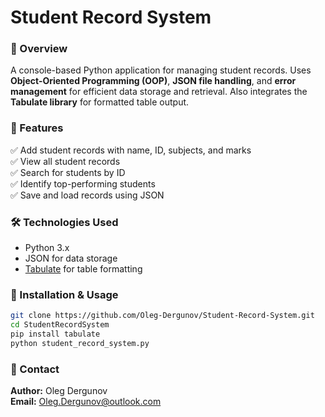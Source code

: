 # Student Record System  

### 📌 Overview  
A console-based Python application for managing student records. Uses **Object-Oriented Programming (OOP)**, **JSON file handling**, and **error management** for efficient data storage and retrieval. Also integrates the **Tabulate library** for formatted table output.

### 🚀 Features  
✅ Add student records with name, ID, subjects, and marks  
✅ View all student records  
✅ Search for students by ID  
✅ Identify top-performing students  
✅ Save and load records using JSON  

### 🛠 Technologies Used  
- Python 3.x  
- JSON for data storage  
- [Tabulate](https://pypi.org/project/tabulate/) for table formatting  

### 🔧 Installation & Usage  
```bash
git clone https://github.com/Oleg-Dergunov/Student-Record-System.git  
cd StudentRecordSystem  
pip install tabulate  
python student_record_system.py
```
### 📩 Contact
**Author:** Oleg Dergunov  
**Email:** Oleg.Dergunov@outlook.com
